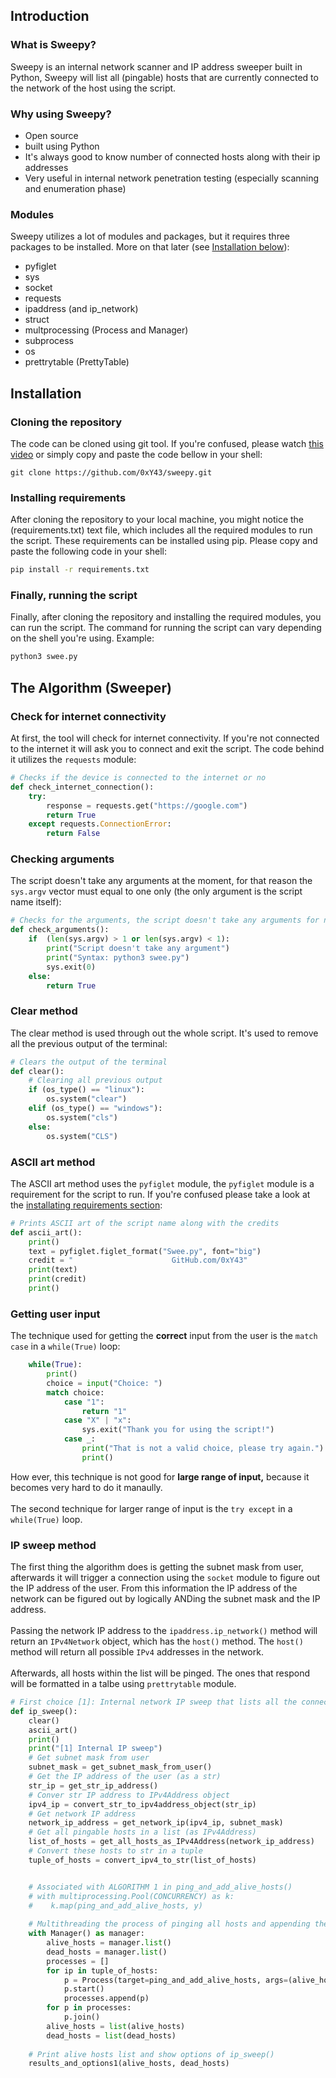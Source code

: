 ## Introduction
### What is Sweepy?
Sweepy is an internal network scanner and IP address sweeper built in Python, Sweepy will list all (pingable) hosts that are currently connected to the network of the host using the script.

### Why using Sweepy?
- Open source
- built using Python
- It's always good to know number of connected hosts along with their ip addresses
- Very useful in internal network penetration testing (especially scanning and enumeration phase)

### Modules
Sweepy utilizes a lot of modules and packages, but it requires three packages to be installed. More on that later (see [Installation below](#installation)):
- pyfiglet
- sys
- socket
- requests
- ipaddress (and ip_network)
- struct
- multprocessing (Process and Manager)
- subprocess
- os
- prettrytable (PrettyTable)

## Installation
### Cloning the repository
The code can be cloned using git tool. If you're confused, please watch [this video](https://www.youtube.com/watch?v=q9wc7hUrW8U) or simply copy and paste the code bellow in your shell:
```
git clone https://github.com/0xY43/sweepy.git
```

### Installing requirements
After cloning the repository to your local machine, you might notice the (requirements.txt) text file, which includes all the required modules to run the script. These requirements can be installed using pip. Please copy and paste the following code in your shell:
```bash
pip install -r requirements.txt
```

### Finally, running the script
Finally, after cloning the repository and installing the required modules, you can run the script. The command for running the script can vary depending on the shell you're using. Example:
```bash
python3 swee.py
```

## The Algorithm (Sweeper)

### Check for internet connectivity
At first, the tool will check for internet connectivity. If you're not connected to the internet it will ask you to connect and exit the script. The code behind it utilizes the `requests` module:
```python
# Checks if the device is connected to the internet or no
def check_internet_connection():
    try:
        response = requests.get("https://google.com")
        return True
    except requests.ConnectionError:
        return False

```

### Checking arguments
The script doesn't take any arguments at the moment, for that reason the `sys.argv` vector must equal to one only (the only argument is the script name itself):
```python
# Checks for the arguments, the script doesn't take any arguments for now
def check_arguments():
    if  (len(sys.argv) > 1 or len(sys.argv) < 1):
        print("Script doesn't take any argument")
        print("Syntax: python3 swee.py")
        sys.exit(0)
    else:
        return True
```

### Clear method
The clear method is used through out the whole script. It's used to remove all the previous output of the terminal:
```python
# Clears the output of the terminal
def clear():
    # Clearing all previous output
    if (os_type() == "linux"):
        os.system("clear")
    elif (os_type() == "windows"):
        os.system("cls")
    else:
        os.system("CLS")
```

### ASCII art method
The ASCII art method uses the `pyfiglet` module, the `pyfiglet` module is a requirement for the script to run. If you're confused please take a look at the [installating requirements section](#installing-requirements):
```python
# Prints ASCII art of the script name along with the credits
def ascii_art():
    print()
    text = pyfiglet.figlet_format("Swee.py", font="big")
    credit = "                      GitHub.com/0xY43"
    print(text)
    print(credit)
    print()
```

### Getting user input
The technique used for getting the **correct** input from the user is the `match case` in a `while(True)` loop:
```python
    while(True):
        print()
        choice = input("Choice: ")
        match choice:
            case "1":
                return "1"
            case "X" | "x":
                sys.exit("Thank you for using the script!")
            case _:
                print("That is not a valid choice, please try again.")
                print()

```
How ever, this technique is not good for **large range of input,** because it becomes very hard to do it manaully.
<br>
\
The second technique for larger range of input is the `try except` in a `while(True)` loop.

### IP sweep method
The first thing the algorithm does is getting the subnet mask from user, afterwards it will trigger a connection using the `socket` module to figure out the IP address of the user. From this information the IP address of the network can be figured out by logically ANDing the subnet mask and the IP address. <br>
\
Passing the network IP address to the `ipaddress.ip_network()` method will return an `IPv4Network` object, which has the `host()` method. The `host()` method will return all possible `IPv4` addresses in the network.
<br>
\
Afterwards, all hosts within the list will be pinged. The ones that respond will be formatted in a talbe using `prettrytable` module.
```python
# First choice [1]: Internal network IP sweep that lists all the connected alive hosts
def ip_sweep():
    clear()
    ascii_art()
    print()
    print("[1] Internal IP sweep")
    # Get subnet mask from user
    subnet_mask = get_subnet_mask_from_user()
    # Get the IP address of the user (as a str)
    str_ip = get_str_ip_address()
    # Conver str IP address to IPv4Address object
    ipv4_ip = convert_str_to_ipv4address_object(str_ip)
    # Get network IP address
    network_ip_address = get_network_ip(ipv4_ip, subnet_mask)
    # Get all pingable hosts in a list (as IPv4Address)
    list_of_hosts = get_all_hosts_as_IPv4Address(network_ip_address)
    # Convert these hosts to str in a tuple
    tuple_of_hosts = convert_ipv4_to_str(list_of_hosts)


    # Associated with ALGORITHM 1 in ping_and_add_alive_hosts()
    # with multiprocessing.Pool(CONCURRENCY) as k:
    #    k.map(ping_and_add_alive_hosts, y)
    
    # Multithreading the process of pinging all hosts and appending them to their corresponding list
    with Manager() as manager:
        alive_hosts = manager.list()
        dead_hosts = manager.list()
        processes = []
        for ip in tuple_of_hosts:
            p = Process(target=ping_and_add_alive_hosts, args=(alive_hosts, dead_hosts, ip))
            p.start()
            processes.append(p)
        for p in processes:
            p.join()
        alive_hosts = list(alive_hosts)
        dead_hosts = list(dead_hosts)
        
    # Print alive hosts list and show options of ip_sweep()
    results_and_options1(alive_hosts, dead_hosts)
```
